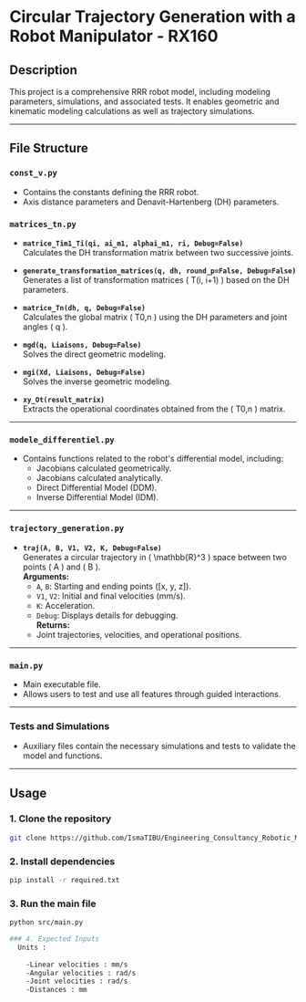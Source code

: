 # Circular Trajectory Generation with a Robot Manipulator - RX160

## Description

This project is a comprehensive RRR robot model, including modeling parameters, simulations, and associated tests. It enables geometric and kinematic modeling calculations as well as trajectory simulations.

---

## File Structure

### `const_v.py`
- Contains the constants defining the RRR robot.
- Axis distance parameters and Denavit-Hartenberg (DH) parameters.

### `matrices_tn.py`
- **`matrice_Tim1_Ti(qi, ai_m1, alphai_m1, ri, Debug=False)`**  
  Calculates the DH transformation matrix between two successive joints.

- **`generate_transformation_matrices(q, dh, round_p=False, Debug=False)`**  
  Generates a list of transformation matrices \( T(i, i+1) \) based on the DH parameters.

- **`matrice_Tn(dh, q, Debug=False)`**  
  Calculates the global matrix \( T0,n \) using the DH parameters and joint angles \( q \).

- **`mgd(q, Liaisons, Debug=False)`**  
  Solves the direct geometric modeling.

- **`mgi(Xd, Liaisons, Debug=False)`**  
  Solves the inverse geometric modeling.

- **`xy_Ot(result_matrix)`**  
  Extracts the operational coordinates obtained from the \( T0,n \) matrix.

---

### `modele_differentiel.py`
- Contains functions related to the robot's differential model, including:
  - Jacobians calculated geometrically.
  - Jacobians calculated analytically.
  - Direct Differential Model (DDM).
  - Inverse Differential Model (IDM).

---

### `trajectory_generation.py`
- **`traj(A, B, V1, V2, K, Debug=False)`**  
  Generates a circular trajectory in \( \mathbb{R}^3 \) space between two points \( A \) and \( B \).  
  **Arguments:**
  - `A`, `B`: Starting and ending points \([x, y, z]\).
  - `V1`, `V2`: Initial and final velocities (mm/s).
  - `K`: Acceleration.
  - `Debug`: Displays details for debugging.  
  **Returns:**
  - Joint trajectories, velocities, and operational positions.

---

### `main.py`
- Main executable file.
- Allows users to test and use all features through guided interactions.

---

### Tests and Simulations
- Auxiliary files contain the necessary simulations and tests to validate the model and functions.

---

## Usage

### 1. Clone the repository
```bash
git clone https://github.com/IsmaTIBU/Engineering_Consultancy_Robotic_Modeling
```
### 2. Install dependencies
```bash
pip install -r required.txt
```
### 3. Run the main file
```bash
python src/main.py

### 4. Expected Inputs
  Units :
  
    -Linear velocities : mm/s
    -Angular velocities : rad/s
    -Joint velocities : rad/s
    -Distances : mm
